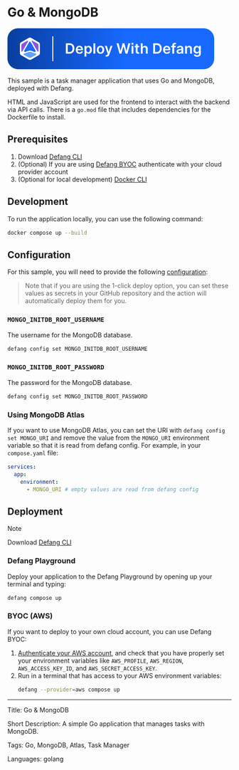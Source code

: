# Go & MongoDB

[![1-click-deploy](https://raw.githubusercontent.com/DefangLabs/defang-assets/main/Logos/Buttons/SVG/deploy-with-defang.svg)](https://portal.defang.dev/redirect?url=https%3A%2F%2Fgithub.com%2Fnew%3Ftemplate_name%3Dsample-golang-mongodb-template%26template_owner%3DDefangSamples)

This sample is a task manager application that uses Go and MongoDB, deployed with Defang.

HTML and JavaScript are used for the frontend to interact with the backend via API calls. There is a `go.mod` file that includes dependencies for the Dockerfile to install.

## Prerequisites

1. Download [Defang CLI](https://github.com/DefangLabs/defang)
2. (Optional) If you are using [Defang BYOC](https://docs.defang.io/docs/concepts/defang-byoc) authenticate with your cloud provider account
3. (Optional for local development) [Docker CLI](https://docs.docker.com/engine/install/)

## Development

To run the application locally, you can use the following command:

```bash
docker compose up --build
```

## Configuration
For this sample, you will need to provide the following [configuration](https://docs.defang.io/docs/concepts/configuration):

> Note that if you are using the 1-click deploy option, you can set these values as secrets in your GitHub repository and the action will automatically deploy them for you.

### `MONGO_INITDB_ROOT_USERNAME`
The username for the MongoDB database.
```bash
defang config set MONGO_INITDB_ROOT_USERNAME
```

### `MONGO_INITDB_ROOT_PASSWORD`
The password for the MongoDB database.
```bash
defang config set MONGO_INITDB_ROOT_PASSWORD
```

### Using MongoDB Atlas

If you want to use MongoDB Atlas, you can set the URI with `defang config set MONGO_URI` and remove the value from the `MONGO_URI` environment variable so that it is read from defang config. For example, in your `compose.yaml` file:

```yaml
services:
  app:
    environment:
      - MONGO_URI # empty values are read from defang config
```

## Deployment

> [!NOTE]
> Download [Defang CLI](https://github.com/DefangLabs/defang)

### Defang Playground

Deploy your application to the Defang Playground by opening up your terminal and typing:
```bash
defang compose up
```

### BYOC (AWS)

If you want to deploy to your own cloud account, you can use Defang BYOC:

1. [Authenticate your AWS account](https://docs.aws.amazon.com/cli/latest/userguide/cli-chap-configure.html), and check that you have properly set your environment variables like `AWS_PROFILE`, `AWS_REGION`, `AWS_ACCESS_KEY_ID`, and `AWS_SECRET_ACCESS_KEY`.
2. Run in a terminal that has access to your AWS environment variables:
    ```bash
    defang --provider=aws compose up
    ```

---

Title: Go & MongoDB

Short Description: A simple Go application that manages tasks with MongoDB.

Tags: Go, MongoDB, Atlas, Task Manager

Languages: golang
